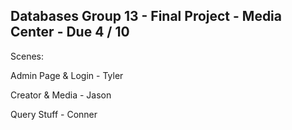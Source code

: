 Databases Group 13 - Final Project - Media Center - Due 4 / 10
---------------------------------------------------------------
Scenes:

Admin Page & Login - Tyler

Creator & Media - Jason

Query Stuff - Conner
